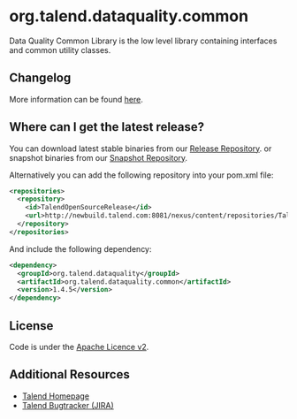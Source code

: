 <!---
 Licensed to the Apache Software Foundation (ASF) under one or more
 contributor license agreements.  See the NOTICE file distributed with
 this work for additional information regarding copyright ownership.
 The ASF licenses this file to You under the Apache License, Version 2.0
 (the "License"); you may not use this file except in compliance with
 the License.  You may obtain a copy of the License at

      http://www.apache.org/licenses/LICENSE-2.0

 Unless required by applicable law or agreed to in writing, software
 distributed under the License is distributed on an "AS IS" BASIS,
 WITHOUT WARRANTIES OR CONDITIONS OF ANY KIND, either express or implied.
 See the License for the specific language governing permissions and
 limitations under the License.
-->
<!---
 +======================================================================+
 |****                                                              ****|
 |****      THIS FILE IS GENERATED BY THE COMMONS BUILD PLUGIN      ****|
 |****                    DO NOT EDIT DIRECTLY                      ****|
 |****                                                              ****|
 +======================================================================+
 | TEMPLATE FILE: readme-md-template.md                                 |
 | commons-build-plugin/trunk/src/main/resources/commons-xdoc-templates |
 +======================================================================+
 |                                                                      |
 | 1) Re-generate using: mvn commons:readme-md                          |
 |                                                                      |
 | 2) Set the following properties in the component's pom:              |
 |    - commons.componentid (required, alphabetic, lower case)          |
 |    - commons.release.version (required)                              |
 |                                                                      |
 | 3) Example Properties                                                |
 |                                                                      |
 |  <properties>                                                        |
 |    <commons.componentid>math</commons.componentid>                   |
 |    <commons.release.version>1.2</commons.release.version>            |
 |  </properties>                                                       |
 |                                                                      |
 +======================================================================+
--->
org.talend.dataquality.common
===================

Data Quality Common Library is the low level library containing interfaces and common utility classes.

Changelog
-------------

More information can be found [here](https://github.com/Talend/data-quality/blob/master/dataquality-common/changelog.txt).

Where can I get the latest release?
-----------------------------------
You can download latest stable binaries from our [Release Repository](http://newbuild.talend.com:8081/nexus/content/repositories/TalendOpenSourceRelease/org/talend/dataquality/org.talend.dataquality.common).
or snapshot binaries from our [Snapshot Repository](http://newbuild.talend.com:8081/nexus/content/repositories/TalendOpenSourceSnapshot/org/talend/dataquality/org.talend.dataquality.common).

Alternatively you can add the following repository into your pom.xml file:
```xml
<repositories>
  <repository>
    <id>TalendOpenSourceRelease</id>
    <url>http://newbuild.talend.com:8081/nexus/content/repositories/TalendOpenSourceRelease</url>
  </repository>
</repositories>
```

And include the following dependency:
```xml
<dependency>
  <groupId>org.talend.dataquality</groupId>
  <artifactId>org.talend.dataquality.common</artifactId>
  <version>1.4.5</version>
</dependency>
```

License
-------
Code is under the [Apache Licence v2](https://www.apache.org/licenses/LICENSE-2.0.txt).

Additional Resources
--------------------

+ [Talend Homepage](http://www.talend.com/)
+ [Talend Bugtracker (JIRA)](https://jira.talendforge.org/)
